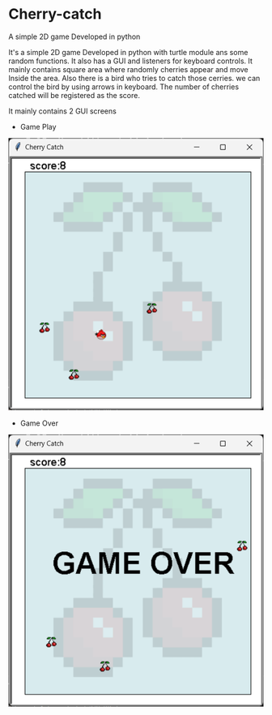 # Cherry-catch
A simple 2D game Developed in python

It's a simple 2D game Developed in python with turtle module ans some random functions. It also has a GUI and listeners for keyboard controls. 
It mainly contains square area where randomly cherries appear and move Inside the area. Also there is a bird who tries to catch those cerries. we can control the bird by using arrows in keyboard. The number of cherries catched will be registered as the score.

It mainly contains 2 GUI screens

  * Game Play

    
![Alt text](samples/sample_1.png)



  
  * Game Over


![Alt text](samples/sample_2.png)

